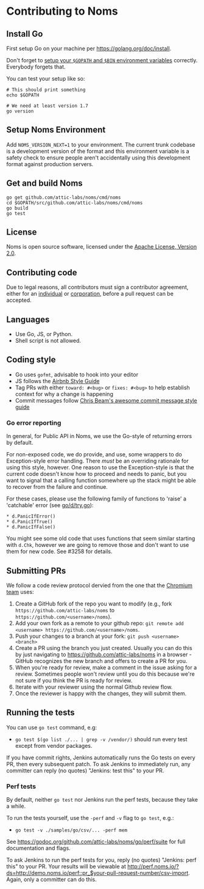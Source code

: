 Contributing to Noms
====================

## Install Go

First setup Go on your machine per https://golang.org/doc/install.

Don't forget to [setup your `$GOPATH` and `$BIN` environment variables](https://golang.org/doc/install) correctly. Everybody forgets that.

You can test your setup like so:

```shell
# This should print something
echo $GOPATH

# We need at least version 1.7
go version
```

## Setup Noms Environment

Add `NOMS_VERSION_NEXT=1` to your environment. The current trunk codebase is a development version of the format and this environment variable is a safety check to ensure people aren't accidentally using this development format against production servers.

## Get and build Noms

```shell
go get github.com/attic-labs/noms/cmd/noms
cd $GOPATH/src/github.com/attic-labs/noms/cmd/noms
go build
go test
```

## License

Noms is open source software, licensed under the [Apache License, Version 2.0](LICENSE).

## Contributing code

Due to legal reasons, all contributors must sign a contributor agreement, either for an [individual](http://noms.io/ca_individual.html) or [corporation](http://noms.io/ca_corporation.html), before a pull request can be accepted.

## Languages

* Use Go, JS, or Python.
* Shell script is not allowed.

## Coding style

* Go uses `gofmt`, advisable to hook into your editor
* JS follows the [Airbnb Style Guide](https://github.com/airbnb/javascript)
* Tag PRs with either `toward: #<bug>` or `fixes: #<bug>` to help establish context for why a change is happening
* Commit messages follow [Chris Beam's awesome commit message style guide](http://chris.beams.io/posts/git-commit/)

### Go error reporting

In general, for Public API in Noms, we use the Go-style of returning errors by default.

For non-exposed code, we do provide, and use, some wrappers to do Exception-style error handling. There *must* be an overriding rationale for using this style, however. One reason to use the Exception-style is that the current code doesn't know how to proceed and needs to panic, but you want to signal that a calling function somewhere up the stack might be able to recover from the failure and continue.

For these cases, please use the following family of functions to 'raise' a 'catchable' error (see [go/d/try.go](https://godoc.org/github.com/attic-labs/noms/go/d)):

	* d.PanicIfError()
	* d.PanicIfTrue()
	* d.PanicIfFalse()

You might see some old code that uses functions that seem similar starting with `d.Chk`, however we are going to remove those and don't want to use them for new code. See #3258 for details.

## Submitting PRs

We follow a code review protocol dervied from the one that the [Chromium team](https://www.chromium.org/) uses:

1. Create a GitHub fork of the repo you want to modify (e.g., fork `https://github.com/attic-labs/noms` to `https://github.com/<username>/noms`).
2. Add your own fork as a remote to your github repo: `git remote add <username> https://github.com/<username>/noms`.
3. Push your changes to a branch at your fork: `git push <username> <branch>`
4. Create a PR using the branch you just created. Usually you can do this by just navigating to https://github.com/attic-labs/noms in a browser - GitHub recognizes the new branch and offers to create a PR for you.
5. When you're ready for review, make a comment in the issue asking for a review. Sometimes people won't review until you do this because we're not sure if you think the PR is ready for review.
6. Iterate with your reviewer using the normal Github review flow.
7. Once the reviewer is happy with the changes, they will submit them.

## Running the tests

You can use `go test` command, e.g:

* `go test $(go list ./... | grep -v /vendor/)` should run every test except from vendor packages.

If you have commit rights, Jenkins automatically runs the Go tests on every PR, then every subsequent patch. To ask Jenkins to immediately run, any committer can reply (no quotes) "Jenkins: test this" to your PR.

### Perf tests

By default, neither `go test` nor Jenkins run the perf tests, because they take a while.

To run the tests yourself, use the `-perf` and `-v` flag to `go test`, e.g.:

* `go test -v ./samples/go/csv/... -perf mem`

See https://godoc.org/github.com/attic-labs/noms/go/perf/suite for full documentation and flags.

To ask Jenkins to run the perf tests for you, reply (no quotes) "Jenkins: perf this" to your PR. Your results will be viewable at http://perf.noms.io/?ds=http://demo.noms.io/perf::pr_$your-pull-request-number/csv-import. Again, only a committer can do this.
